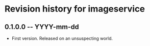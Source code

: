 # Revision history for imageservice

## 0.1.0.0 -- YYYY-mm-dd

* First version. Released on an unsuspecting world.
